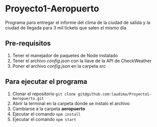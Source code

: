 # Proyecto1-Aeropuerto
Programa para entregar el informe del clima de la ciudad de salida y la ciudad de llegada para 3 mil tickets que salen el mismo día

## Pre-requisitos
1. Tener el manejador de paquetes de Node  instalado
2. Tener el archivo _config.json_ con la llave de la API de CheckWeather
3. Poner el archivo _config.json_ en la carpeta _src_

## Para ejecutar el programa

1. Clonar el repositorio 
```git clone git@github.com:laudima/Proyecto1-Aeropuerto.git```
2. Abrir la terminal en la carpeta donde se instalo el archivo
3. Cambiarse a la carpeta **aeropuerto**
3. Ejecutar el comando `npm install`
4. Ejecutar el comando `npm start`
